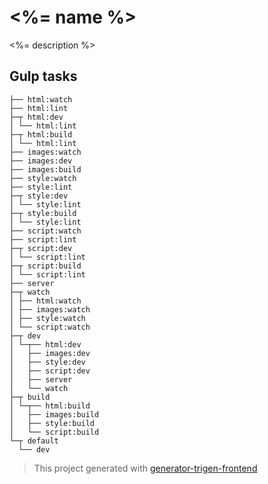
# <%= name %>

<%= description %>

## Gulp tasks

```
├── html:watch
├── html:lint
├─┬ html:dev
│ └── html:lint
├─┬ html:build
│ └── html:lint
├── images:watch
├── images:dev
├── images:build
├── style:watch
├── style:lint
├─┬ style:dev
│ └── style:lint
├─┬ style:build
│ └── style:lint
├── script:watch
├── script:lint
├─┬ script:dev
│ └── script:lint
├─┬ script:build
│ └── script:lint
├── server
├─┬ watch
│ ├── html:watch
│ ├── images:watch
│ ├── style:watch
│ └── script:watch
├─┬ dev
│ └─┬── html:dev
│   ├── images:dev
│   ├── style:dev
│   ├── script:dev
│   ├── server
│   └── watch
├─┬ build
│ └─┬── html:build
│   ├── images:build
│   ├── style:build
│   └── script:build
└─┬ default
  └── dev
```

> This project generated with [generator-trigen-frontend](https://www.npmjs.com/package/generator-trigen-frontend)
